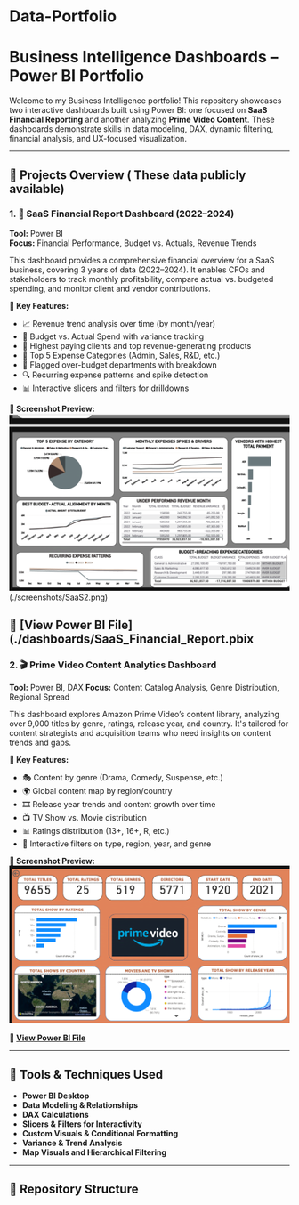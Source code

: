 # Data-Portfolio
# Business Intelligence Dashboards – Power BI Portfolio

Welcome to my Business Intelligence portfolio! This repository showcases two interactive dashboards built using Power BI: one focused on **SaaS Financial Reporting** and another analyzing **Prime Video Content**. These dashboards demonstrate skills in data modeling, DAX, dynamic filtering, financial analysis, and UX-focused visualization.

---

## 📁 Projects Overview ( These data publicly available)

### 1. 💼 SaaS Financial Report Dashboard (2022–2024)

**Tool:** Power BI  
**Focus:** Financial Performance, Budget vs. Actuals, Revenue Trends

This dashboard provides a comprehensive financial overview for a SaaS business, covering 3 years of data (2022–2024). It enables CFOs and stakeholders to track monthly profitability, compare actual vs. budgeted spending, and monitor client and vendor contributions.

**🔑 Key Features:**
- 📈 Revenue trend analysis over time (by month/year)
- 💸 Budget vs. Actual Spend with variance tracking
- 👥 Highest paying clients and top revenue-generating products
- 🧾 Top 5 Expense Categories (Admin, Sales, R&D, etc.)
- 🚩 Flagged over-budget departments with breakdown
- 🔍 Recurring expense patterns and spike detection
- 📊 Interactive slicers and filters for drilldowns

**📸 Screenshot Preview:**  
![SaaS Dashboard](./screenshots/SaaS1.png)
(./screenshots/SaaS2.png)

**🔗 [View Power BI File](./dashboards/SaaS_Financial_Report.pbix**
---

### 2. 🎬 Prime Video Content Analytics Dashboard

**Tool:** Power BI, DAX
**Focus:** Content Catalog Analysis, Genre Distribution, Regional Spread

This dashboard explores Amazon Prime Video’s content library, analyzing over 9,000 titles by genre, ratings, release year, and country. It's tailored for content strategists and acquisition teams who need insights on content trends and gaps.

**🔑 Key Features:**
- 🎭 Content by genre (Drama, Comedy, Suspense, etc.)
- 🌍 Global content map by region/country
- 🎞️ Release year trends and content growth over time
- 📺 TV Show vs. Movie distribution
- 📊 Ratings distribution (13+, 16+, R, etc.)
- 🧩 Interactive filters on type, region, year, and genre

**📸 Screenshot Preview:**  
![Prime Video Dashboard](./screenshots/prime_vid.png)

**🔗 [View Power BI File](./dashboards/Prime_Video_Analytics.pbix)**

---

## 🔧 Tools & Techniques Used

- **Power BI Desktop**  
- **Data Modeling & Relationships**  
- **DAX Calculations**  
- **Slicers & Filters for Interactivity**  
- **Custom Visuals & Conditional Formatting**  
- **Variance & Trend Analysis**  
- **Map Visuals and Hierarchical Filtering**

---

## 📁 Repository Structure
